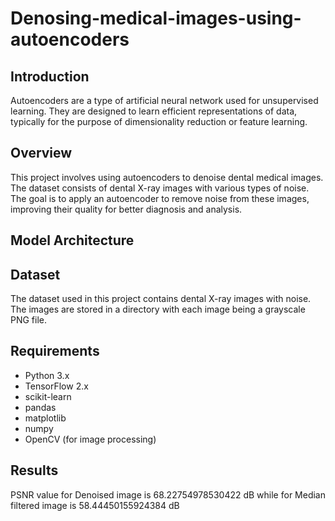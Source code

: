 # Denosing-medical-images-using-autoencoders

## Introduction
Autoencoders are a type of artificial neural network used for unsupervised learning. They are designed to learn efficient representations of data, typically for the purpose of dimensionality reduction or feature learning.

## Overview

This project involves using autoencoders to denoise dental medical images. The dataset consists of dental X-ray images with various types of noise. The goal is to apply an autoencoder to remove noise from these images, improving their quality for better diagnosis and analysis.

## Model Architecture

## Dataset

The dataset used in this project contains dental X-ray images with noise. The images are stored in a directory with each image being a grayscale PNG file.

## Requirements

- Python 3.x
- TensorFlow 2.x
- scikit-learn
- pandas
- matplotlib
- numpy
- OpenCV (for image processing)

## Results
PSNR value for Denoised image is 68.22754978530422 dB while for Median filtered image is 58.44450155924384 dB


